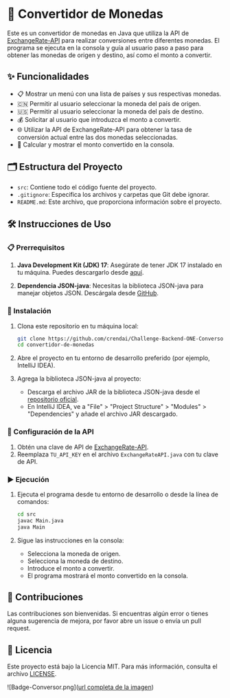 # 💱 Convertidor de Monedas

Este es un convertidor de monedas en Java que utiliza la API de [ExchangeRate-API](https://www.exchangerate-api.com/) para realizar conversiones entre diferentes monedas. El programa se ejecuta en la consola y guía al usuario paso a paso para obtener las monedas de origen y destino, así como el monto a convertir.

## ✨ Funcionalidades

- 📋 Mostrar un menú con una lista de países y sus respectivas monedas.
- 🇨🇳 Permitir al usuario seleccionar la moneda del país de origen.
- 🇺🇸 Permitir al usuario seleccionar la moneda del país de destino.
- 💰 Solicitar al usuario que introduzca el monto a convertir.
- 🌐 Utilizar la API de ExchangeRate-API para obtener la tasa de conversión actual entre las dos monedas seleccionadas.
- 🔄 Calcular y mostrar el monto convertido en la consola.

## 🗂️ Estructura del Proyecto

- `src`: Contiene todo el código fuente del proyecto.
- `.gitignore`: Especifica los archivos y carpetas que Git debe ignorar.
- `README.md`: Este archivo, que proporciona información sobre el proyecto.

## 🛠️ Instrucciones de Uso

### 📋 Prerrequisitos

1. **Java Development Kit (JDK) 17**: Asegúrate de tener JDK 17 instalado en tu máquina. Puedes descargarlo desde [aquí](https://www.oracle.com/java/technologies/javase-jdk17-downloads.html).

2. **Dependencia JSON-java**: Necesitas la biblioteca JSON-java para manejar objetos JSON. Descárgala desde [GitHub](https://github.com/stleary/JSON-java).

### 🚀 Instalación

1. Clona este repositorio en tu máquina local:
    ```bash
    git clone https://github.com/crendai/Challenge-Backend-ONE-Conversor-de-Monedas.git
    cd convertidor-de-monedas
    ```

2. Abre el proyecto en tu entorno de desarrollo preferido (por ejemplo, IntelliJ IDEA).

3. Agrega la biblioteca JSON-java al proyecto:
    - Descarga el archivo JAR de la biblioteca JSON-java desde el [repositorio oficial](https://github.com/stleary/JSON-java).
    - En IntelliJ IDEA, ve a "File" > "Project Structure" > "Modules" > "Dependencies" y añade el archivo JAR descargado.

### 🔧 Configuración de la API

1. Obtén una clave de API de [ExchangeRate-API](https://www.exchangerate-api.com/).
2. Reemplaza `TU_API_KEY` en el archivo `ExchangeRateAPI.java` con tu clave de API.

### ▶️ Ejecución

1. Ejecuta el programa desde tu entorno de desarrollo o desde la línea de comandos:
    ```bash
    cd src
    javac Main.java
    java Main
    ```

2. Sigue las instrucciones en la consola:
    - Selecciona la moneda de origen.
    - Selecciona la moneda de destino.
    - Introduce el monto a convertir.
    - El programa mostrará el monto convertido en la consola.

## 🤝 Contribuciones

Las contribuciones son bienvenidas. Si encuentras algún error o tienes alguna sugerencia de mejora, por favor abre un issue o envía un pull request.

## 📄 Licencia

Este proyecto está bajo la Licencia MIT. Para más información, consulta el archivo [LICENSE](LICENSE).

![Badge-Conversor.png]([url completa de la imagen](https://raw.githubusercontent.com/crendai/Challenge-Backend-ONE-Conversor-de-Monedas/main/Badge-Conversor.png))
